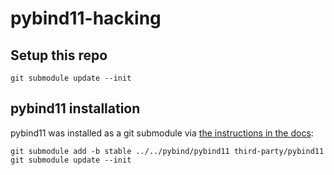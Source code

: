 # pybind11-hacking

## Setup this repo

```shell
git submodule update --init
```

## pybind11 installation

pybind11 was installed as a git submodule via
[the instructions in the docs](https://pybind11.readthedocs.io/en/stable/installing.html):

```shell
git submodule add -b stable ../../pybind/pybind11 third-party/pybind11
git submodule update --init
```
